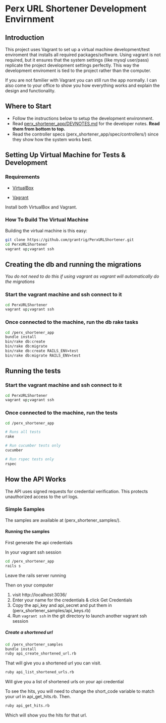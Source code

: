 # Perx URL Shortener Development Envirnment


## Introduction

This project uses Vagrant to set up a virtual machine development/test enviroment that installs all required packages/software.   Using vagrant is not required, but it ensures that the system settings (like mysql user/pass) replicate the project development settings perfectly.  This way the development enviroment is tied to the project rather than the computer.

If you are not familier with Vagrant you can still run the app normally.  I can also come to your office to show you how everything works and explain the design and functionality.

## Where to Start

* Follow the instructions below to setup the development environment.
* Read [perx_shortener_app/DEVNOTES.md](perx_shortener_app/DEVNOTES.md) for the developer notes.  **Read them from bottom to top.**
* Read the controller specs (perx_shortener_app/spec/controllers/) since they show how the system works best.

## Setting Up Virtual Machine for Tests & Development

### Requirements

* [VirtualBox](https://www.virtualbox.org)

* [Vagrant](http://vagrantup.com)

Install both VirtualBox and Vagrant.

### How To Build The Virtual Machine

Building the virtual machine is this easy:

```bash
git clone https://github.com/grantrig/PerxURLShortener.git
cd PerxURLShortener
vagrant up;vagrant ssh
```

## Creating the db and running the migrations

*You do not need to do this if using vagrant as vagrant will automatically do the migrations*

### Start the vagrant machine and ssh connect to it
```bash
cd PerxURLShortener
vagrant up;vagrant ssh
```

### Once connected to the machine, run the db rake tasks
```bash
cd /perx_shortener_app
bundle install
bin/rake db:create
bin/rake db:migrate
bin/rake db:create RAILS_ENV=test
bin/rake db:migrate RAILS_ENV=test
```

## Running the tests

### Start the vagrant machine and ssh connect to it
```bash
cd PerxURLShortener
vagrant up;vagrant ssh
```

### Once connected to the machine, run the tests
```bash
cd /perx_shortener_app

# Runs all tests
rake

# Run cucumber tests only
cucumber

# Run rspec tests only
rspec
```

## How the API Works

The API uses signed requests for credential verification.  This protects unauthorized access to the url logs.

### Simple Samples

The samples are available at (perx_shortener_samples/).

#### Running the samples

First generate the api credentials

In your vagrant ssh session
```bash
cd /perx_shortener_app
rails s
```
Leave the rails server running

Then on your computer 

1. visit http://localhost:3036/
2. Enter your name for the credentials & click Get Credentials
3. Copy the api_key and api_secret and put them in (perx_shortener_samples/api_keys.rb)
4. Run ```vagrant ssh``` in the git directory to launch another vagrant ssh session

##### Create a shortened url

```bash
cd /perx_shortener_samples
bundle install
ruby api_create_shortened_url.rb
```

That will give you a shortened url you can visit.

```bash
ruby api_list_shortened_urls.rb
```

Will give you a list of shortened urls on your api credential

To see the hits, you will need to change the short_code variable to match your url in api_get_hits.rb.  Then.

```bash
ruby api_get_hits.rb
```
Which will show you the hits for that url.
